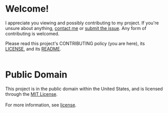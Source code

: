 # **Welcome!**
I appreciate you viewing and possibly contributing to my project. If you're unsure about anything, [contact me](https://github.com/Paul-Nixon/Website-1#my-contact-info) or [submit the issue](https://github.com/Paul-Nixon/Website-1/issues). Any form of contributing is welcomed.<br>

Please read this project's CONTRIBUTING policy (you are here), its [LICENSE](https://github.com/Paul-Nixon/Website-1/blob/main/LICENSE.md), and its [README](https://github.com/Paul-Nixon/Website-1/blob/main/README.md).<br></br>

# **Public Domain**
This project is in the public domain within the United States, and is licensed through the [MIT License](https://choosealicense.com/licenses/mit/).<br></br>
For more information, see [license](https://github.com/Paul-Nixon/Website-1/blob/main/LICENSE.md).
